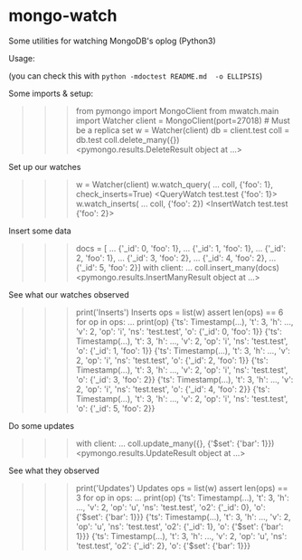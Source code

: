 # mongo-watch
Some utilities for watching MongoDB's oplog (Python3)

Usage:

(you can check this with `python -mdoctest README.md  -o ELLIPSIS`)

Some imports & setup:

>>> from pymongo import MongoClient
>>> from mwatch.main import Watcher
>>> client = MongoClient(port=27018)  # Must be a replica set
>>> w = Watcher(client)
>>> db = client.test
>>> coll = db.test
>>> coll.delete_many({})
<pymongo.results.DeleteResult object at ...>

Set up our watches

>>> w = Watcher(client)
>>> w.watch_query(
...     coll, {'foo': 1}, check_inserts=True)
<QueryWatch test.test {'foo': 1}>
>>> w.watch_inserts(
...     coll, {'foo': 2})
<InsertWatch test.test {'foo': 2}>

Insert some data

>>> docs = [
...     {'_id': 0, 'foo': 1},
...     {'_id': 1, 'foo': 1},
...     {'_id': 2, 'foo': 1},
...     {'_id': 3, 'foo': 2},
...     {'_id': 4, 'foo': 2},
...     {'_id': 5, 'foo': 2}]
>>> with client:
...     coll.insert_many(docs)
<pymongo.results.InsertManyResult object at ...>

See what our watches observed

>>> print('Inserts')
Inserts
>>> ops = list(w)
>>> assert len(ops) == 6
>>> for op in ops:
...     print(op)
{'ts': Timestamp(...), 't': 3, 'h': ..., 'v': 2, 'op': 'i', 'ns': 'test.test', 'o': {'_id': 0, 'foo': 1}}
{'ts': Timestamp(...), 't': 3, 'h': ..., 'v': 2, 'op': 'i', 'ns': 'test.test', 'o': {'_id': 1, 'foo': 1}}
{'ts': Timestamp(...), 't': 3, 'h': ..., 'v': 2, 'op': 'i', 'ns': 'test.test', 'o': {'_id': 2, 'foo': 1}}
{'ts': Timestamp(...), 't': 3, 'h': ..., 'v': 2, 'op': 'i', 'ns': 'test.test', 'o': {'_id': 3, 'foo': 2}}
{'ts': Timestamp(...), 't': 3, 'h': ..., 'v': 2, 'op': 'i', 'ns': 'test.test', 'o': {'_id': 4, 'foo': 2}}
{'ts': Timestamp(...), 't': 3, 'h': ..., 'v': 2, 'op': 'i', 'ns': 'test.test', 'o': {'_id': 5, 'foo': 2}}

Do some updates

>>> with client:
...     coll.update_many({}, {'$set': {'bar': 1}})
<pymongo.results.UpdateResult object at ...>

See what they observed

>>> print('Updates')
Updates
>>> ops = list(w)
>>> assert len(ops) == 3
>>> for op in ops:
...     print(op)
{'ts': Timestamp(...), 't': 3, 'h': ..., 'v': 2, 'op': 'u', 'ns': 'test.test', 'o2': {'_id': 0}, 'o': {'$set': {'bar': 1}}}
{'ts': Timestamp(...), 't': 3, 'h': ..., 'v': 2, 'op': 'u', 'ns': 'test.test', 'o2': {'_id': 1}, 'o': {'$set': {'bar': 1}}}
{'ts': Timestamp(...), 't': 3, 'h': ..., 'v': 2, 'op': 'u', 'ns': 'test.test', 'o2': {'_id': 2}, 'o': {'$set': {'bar': 1}}}
